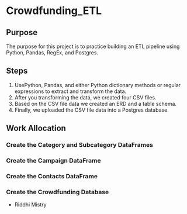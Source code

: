 # Crowdfunding_ETL

## Purpose
The purpose for this project is to practice building an ETL pipeline using Python, Pandas, RegEx, and Postgres.

## Steps
1. UsePython, Pandas, and either Python dictionary methods or regular expressions to extract and transform the data.
2. After you transforming the data, we created four CSV files.
3. Based on the CSV file data we created an ERD and a table schema. 
4. Finally, we uploaded the CSV file data into a Postgres database.


## Work Allocation
### Create the Category and Subcategory DataFrames

### Create the Campaign DataFrame

### Create the Contacts DataFrame

### Create the Crowdfunding Database
- Riddhi Mistry



